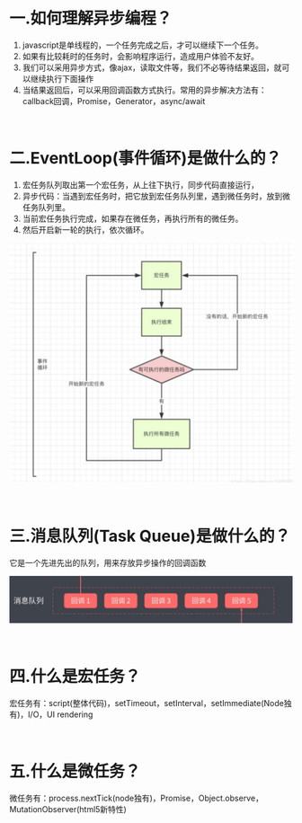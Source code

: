 # 一.如何理解异步编程？

  1. javascript是单线程的，一个任务完成之后，才可以继续下一个任务。
  2. 如果有比较耗时的任务时，会影响程序运行，造成用户体验不友好。
  3. 我们可以采用异步方式，像ajax，读取文件等，我们不必等待结果返回，就可以继续执行下面操作
  4. 当结果返回后，可以采用回调函数方式执行。常用的异步解决方法有：callback回调，Promise，Generator，async/await
  
  &nbsp;
# 二.EventLoop(事件循环)是做什么的？
  
  1. 宏任务队列取出第一个宏任务，从上往下执行，同步代码直接运行，
  2. 异步代码：当遇到宏任务时，把它放到宏任务队列里，遇到微任务时，放到微任务队列里。
  3. 当前宏任务执行完成，如果存在微任务，再执行所有的微任务。
  4. 然后开启新一轮的执行，依次循环。

  ![事件循环](./img/EventLoop.jpg )

  &nbsp;
# 三.消息队列(Task Queue)是做什么的？
  它是一个先进先出的队列，用来存放异步操作的回调函数

  ![消息队列](./img/TaskQueue.jpg )

  &nbsp;
# 四.什么是宏任务？
宏任务有：script(整体代码)，setTimeout，setInterval，setImmediate(Node独有)，I/O，UI rendering

  &nbsp;
# 五.什么是微任务？
微任务有：process.nextTick(node独有)，Promise，Object.observe，MutationObserver(html5新特性)